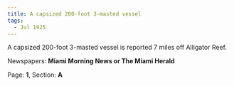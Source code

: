 ```yaml
---  
title: A capsized 200-foot 3-masted vessel  
tags:  
  - Jul 1925  
---  
```

  
A capsized 200-foot 3-masted vessel is reported 7 miles off Alligator Reef.  
  
Newspapers: **Miami Morning News or The Miami Herald**  
  
Page: **1**, Section: **A** 
